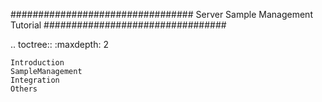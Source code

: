 #################################
Server Sample Management Tutorial
#################################

.. toctree::
    :maxdepth: 2

    Introduction
    SampleManagement
    Integration
    Others
	

